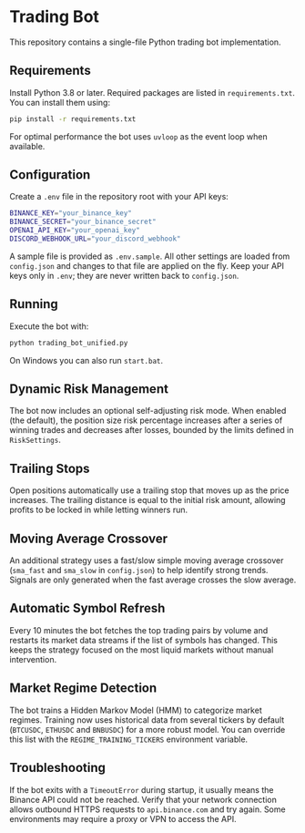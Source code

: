 # Trading Bot

This repository contains a single-file Python trading bot implementation.

## Requirements

Install Python 3.8 or later. Required packages are listed in `requirements.txt`.
You can install them using:

```bash
pip install -r requirements.txt
```

For optimal performance the bot uses `uvloop` as the event loop when available.

## Configuration

Create a `.env` file in the repository root with your API keys:

```bash
BINANCE_KEY="your_binance_key"
BINANCE_SECRET="your_binance_secret"
OPENAI_API_KEY="your_openai_key"
DISCORD_WEBHOOK_URL="your_discord_webhook"
```

A sample file is provided as `.env.sample`.
All other settings are loaded from `config.json` and changes to that file are
applied on the fly. Keep your API keys only in `.env`; they are never written
back to `config.json`.

## Running

Execute the bot with:

```bash
python trading_bot_unified.py
```

On Windows you can also run `start.bat`.

## Dynamic Risk Management

The bot now includes an optional self-adjusting risk mode. When enabled (the
default), the position size risk percentage increases after a series of winning
trades and decreases after losses, bounded by the limits defined in
`RiskSettings`.

## Trailing Stops

Open positions automatically use a trailing stop that moves up as the price
increases. The trailing distance is equal to the initial risk amount,
allowing profits to be locked in while letting winners run.

## Moving Average Crossover

An additional strategy uses a fast/slow simple moving average crossover
(`sma_fast` and `sma_slow` in `config.json`) to help identify strong trends.
Signals are only generated when the fast average crosses the slow average.

## Automatic Symbol Refresh

Every 10 minutes the bot fetches the top trading pairs by volume and
restarts its market data streams if the list of symbols has changed. This
keeps the strategy focused on the most liquid markets without manual
intervention.

## Market Regime Detection

The bot trains a Hidden Markov Model (HMM) to categorize market regimes.
Training now uses historical data from several tickers by default
(`BTCUSDC`, `ETHUSDC` and `BNBUSDC`) for a more robust model. You can
override this list with the `REGIME_TRAINING_TICKERS` environment
variable.

## Troubleshooting

If the bot exits with a `TimeoutError` during startup, it usually means the
Binance API could not be reached. Verify that your network connection allows
outbound HTTPS requests to `api.binance.com` and try again. Some environments may
require a proxy or VPN to access the API.

